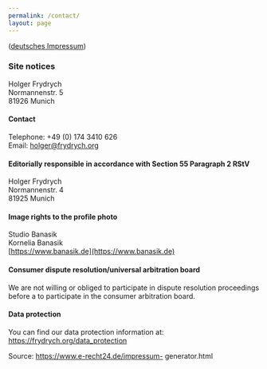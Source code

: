 ```yaml
---
permalink: /contact/
layout: page
---
```


([deutsches Impressum](/impressum/))

### Site notices

Holger Frydrych<br/>
Normannenstr. 5<br/>
81926 Munich

#### Contact

Telephone: +49 (0) 174 3410 626<br/>
Email: holger@frydrych.org

<!--#### Sales tax ID

Sales tax identification number in accordance with Section 27 a of the Sales Tax Act:<br/>
DE999999999-->

#### Editorially responsible in accordance with Section 55 Paragraph 2 RStV

Holger Frydrych<br/>
Normannenstr. 4<br/>
81925 Munich

#### Image rights to the profile photo

Studio Banasik<br/>
Kornelia Banasik<br/>
[https://www.banasik.de](https://www.banasik.de)

#### Consumer dispute resolution/universal arbitration board

We are not willing or obliged to participate in dispute resolution proceedings before a
to participate in the consumer arbitration board.

#### Data protection

You can find our data protection information at: <https://frydrych.org/data_protection>

Source: <a href="https://www.e-recht24.de/impressum-generator.html">https://www.e-recht24.de/impressum-
generator.html</a>